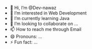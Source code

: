 - 👋 Hi, I’m @Dev-nawaz
- 👀 I’m interested in Web Development
- 🌱 I’m currently learning Java
- 💞️ I’m looking to collaborate on ...
- 📫 How to reach me through Email
- 😄 Pronouns: ...
- ⚡ Fun fact: ...

<!---
Dev-nawaz/Dev-nawaz is a ✨ special ✨ repository because its `README.md` (this file) appears on your GitHub profile.
You can click the Preview link to take a look at your changes.
--->
